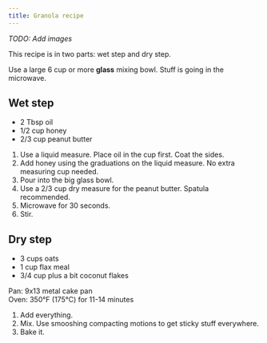 ```yaml
---
title: Granola recipe
---
```


_TODO: Add images_

This recipe is in two parts: wet step and dry step.

Use a large 6 cup or more **glass** mixing bowl. Stuff is going in the microwave.

## Wet step

- 2 Tbsp oil
- 1/2 cup honey
- 2/3 cup peanut butter

1. Use a liquid measure. Place oil in the cup first. Coat the sides.
2. Add honey using the graduations on the liquid measure. No extra measuring cup needed.
3. Pour into the big glass bowl.
4. Use a 2/3 cup dry measure for the peanut butter. Spatula recommended.
5. Microwave for 30 seconds.
6. Stir.

## Dry step

- 3 cups oats
- 1 cup flax meal
- 3/4 cup plus a bit coconut flakes

Pan: 9x13 metal cake pan \
Oven: 350°F (175°C) for 11-14 minutes

1. Add everything.
2. Mix. Use smooshing compacting motions to get sticky stuff everywhere.
3. Bake it.
